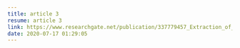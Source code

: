 ```yaml
---
title: article 3
resume: article 3
link: https://www.researchgate.net/publication/337779457_Extraction_of_test_cases_procedures_from_textual_use_cases_to_reduce_test_effort_Test_Factory_Experience_Report
date: 2020-07-17 01:29:05
---
```

